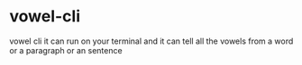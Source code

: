 # vowel-cli
vowel cli it can run on your terminal and it can tell all the vowels from a word or a paragraph or an sentence

